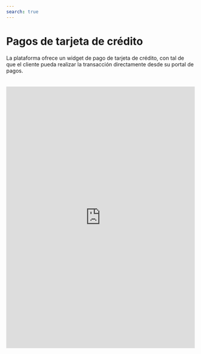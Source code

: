 ```yaml
---
search: true
---
```


# Pagos de tarjeta de crédito

La plataforma ofrece un widget de pago de tarjeta de crédito, con tal de que el cliente pueda realizar la transacción directamente desde su portal de pagos.

<iframe src="https://widgets.modyo.com/personas/retail-credit-card-payment" width="100%" height="700px" frameBorder="0"  style="overflow:auto;margin-top:20px;"/>

## Funciones

Para realizar la transacción, el cliente verá predeterminadamente:

|Funcionalidad|Descripción|
|:------------|:----------|
|Tarjeta de crédito a pagar|Presenta la tarjeta de crédito en la cual se realizará la transacción|
|Deuda de pago nacional|Presenta el monto total que se ha utilizado en el cupo nacional de la tarjeta, incluyendo lo que no está facturado. |
Deuda de pago internacional|Presenta el monto total que se ha utilizado en el cupo internacional de la tarjeta, incluyendo lo que no está facturado. |
|Selección de cuenta de origen del pago|El cliente puede seleccionar la cuenta de la cual se extraerá el monto de pago|
|Monto mínimo a pagar|Muestra el monto mínimo a pagar de la deuda, para que esta no quede morosa.|
|Monto total a pagar|Muestra el monto total facturado de la deuda a pagar.|
|Monto personalizado a pagar|Permite al cliente seleccionar un monto personalizado para pagar de la deuda.|
|

Tras seleccionar las variables, el cliente puede hacer click en el botón principal para realizar la transacción del pago.

## Propiedades

|Funcionalidad|Descripción|
|:------------|:----------|
|||

